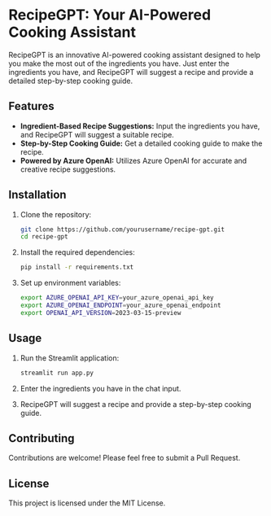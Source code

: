 # RecipeGPT: Your AI-Powered Cooking Assistant

RecipeGPT is an innovative AI-powered cooking assistant designed to help you make the most out of the ingredients you have. Just enter the ingredients you have, and RecipeGPT will suggest a recipe and provide a detailed step-by-step cooking guide.

## Features

- **Ingredient-Based Recipe Suggestions:** Input the ingredients you have, and RecipeGPT will suggest a suitable recipe.
- **Step-by-Step Cooking Guide:** Get a detailed cooking guide to make the recipe.
- **Powered by Azure OpenAI:** Utilizes Azure OpenAI for accurate and creative recipe suggestions.

## Installation

1. Clone the repository:
    ```bash
    git clone https://github.com/yourusername/recipe-gpt.git
    cd recipe-gpt
    ```

2. Install the required dependencies:
    ```bash
    pip install -r requirements.txt
    ```

3. Set up environment variables:
    ```bash
    export AZURE_OPENAI_API_KEY=your_azure_openai_api_key
    export AZURE_OPENAI_ENDPOINT=your_azure_openai_endpoint
    export OPENAI_API_VERSION=2023-03-15-preview
    ```

## Usage

1. Run the Streamlit application:
    ```bash
    streamlit run app.py
    ```

2. Enter the ingredients you have in the chat input.

3. RecipeGPT will suggest a recipe and provide a step-by-step cooking guide.

## Contributing

Contributions are welcome! Please feel free to submit a Pull Request.

## License

This project is licensed under the MIT License.

